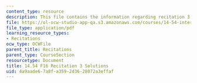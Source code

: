```yaml
---
content_type: resource
description: This file contains the information regarding recitation 3 solutions.
file: https://ol-ocw-studio-app-qa.s3.amazonaws.com/courses/14-54-international-trade-fall-2016/4a9aade67a8fa3592d3628072a3effaf_MIT14_54F16_SolRecitation3.pdf
file_type: application/pdf
learning_resource_types:
- Recitations
ocw_type: OCWFile
parent_title: Recitations
parent_type: CourseSection
resourcetype: Document
title: 14.54 F16 Recitation 3 Solutions
uid: 4a9aade6-7a8f-a359-2d36-28072a3effaf
---
```

